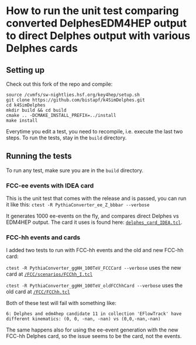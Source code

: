 # How to run the unit test comparing converted DelphesEDM4HEP output to direct Delphes output with various Delphes cards

## Setting up

Check out this fork of the repo and compile: 

```
source /cvmfs/sw-nightlies.hsf.org/key4hep/setup.sh
git clone https://github.com/bistapf/k4SimDelphes.git
cd k4SimDelphes
mkdir build && cd build
cmake .. -DCMAKE_INSTALL_PREFIX=../install
make install
```

Everytime you edit a test, you need to recompile, i.e. execute the last two steps. To run the tests, stay in the `build` directory.

## Running the tests
To run any test, make sure you are in the `build` directory. 

### FCC-ee events with IDEA card

This is the unit test that comes with the release and is passed, you can run it like this: 
```ctest -R PythiaConverter_ee_Z_bbbar --verbose``` 

It generates 1000 ee-events on the fly, and compares direct Delphes vs EDM4HEP output. The card it uses is found here: [`delphes_card_IDEA.tcl`](https://github.com/delphes/delphes/blob/master/cards/delphes_card_IDEA.tcl). 

### FCC-hh events and cards

I added two tests to run with FCC-hh events and the old and new FCC-hh card:

```ctest -R PythiaConverter_ggHH_100TeV_FCCCard --verbose``` uses the new card at [`/FCC/scenarios/FCChh_I.tcl`](https://github.com/delphes/delphes/blob/master/cards/FCC/scenarios/FCChh_I.tcl)

```ctest -R PythiaConverter_ggHH_100TeV_oldFCChhCard --verbose``` uses the old card at [`/FCC/FCChh.tcl`](https://github.com/delphes/delphes/blob/master/cards/FCC/FCChh.tcl)

Both of these test will fail with something like: 
``` 6: EVENT: 1
6: Delphes and edm4hep candidate 11 in collection 'EFlowTrack' have different kinematics: (0, 0, -nan, -nan) vs (0,0,-nan,-nan)
```

The same happens also for using the ee-event generation with the new FCC-hh Delphes card, so the issue seems to be the card, not the events. 